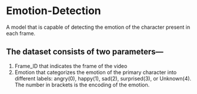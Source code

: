 # Emotion-Detection

A model that is capable of detecting the emotion of the character present in each frame.

## The dataset consists of two parameters—

1. Frame_ID that indicates the frame of the video
2. Emotion that categorizes the emotion of the primary character into different labels: angry(0), happy(1), sad(2), surprised(3), or Unknown(4). The number in brackets is the encoding of the emotion.




